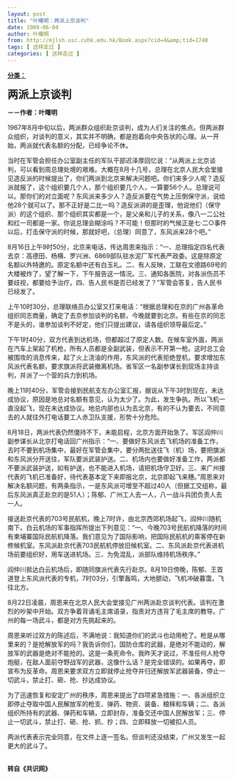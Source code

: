 ```yaml
---
layout: post
title: "叶曙明：两派上京谈判"
date: 1989-06-04
author: 叶曙明
from: http://mjlsh.usc.cuhk.edu.hk/Book.aspx?cid=4&amp;tid=1740
tags: [ 这样走过 ]
categories: [ 这样走过 ]
---
```


<div style="margin: 15px 10px 10px 0px;">
<div>
<span id="ctl00_ContentPlaceHolder1_chapter1_SubjectLabel" style="font-weight:bold;text-decoration:underline;">
   分类：
  </span>
</div>
<p>
<strong>
<font size="5">
    两派上京谈判
   </font>
</strong>
</p>
<p>
<strong>
   －－作者：叶曙明
  </strong>
</p>
<p>
  1967年8月中旬以后，两派群众组织赴京谈判，成为人们关注的焦点。但两派群众组织，对谈判的意义，其实并不明确，都是抱着向中央告状的心理。从一开始，两派就代表名额的分配，已经争论不休。
 </p>
<p>
  当时在军管会担任办公室副主任的军队干部迟泽厚回忆说：“从两派上北京谈判，可以看到周总理处境的艰难。大概在8月十几号，总理在北京人民大会堂接见造反派的时候提出了，你们两派到北京来解决问题吧。你们来多少人呢？造反派就报了，这个组织要几个人，那个组织要几个人，一算要56个人。总理说可以。那你们的对立面呢？东风派来多少人？造反派要在气势上压倒保守派，说给他28个就可以了。那不正好是二比一吗？造反派讲的是歪理，他说他们（保守派）的这个组织、那个组织其实都是一个，是父亲和儿子的关系，像八一二公社和红一司都是一家。你说总理会糊涂吗？不可能！但那时的气候正是七·二○事件以后，打击保守派的时候，那就好吧，（总理）同意了，东风派来28个吧。”
 </p>
<p>
  8月16日上午9时50分，北京来电话，传达周恩来指示：“一、总理指定四名代表去京：高德田、杨横、罗兴洲、6869部队驻水泥厂军代表严政委。这是除原定名额以外特邀的。原定名额中还有白玉礼。二、有人反映，工联在文德路69号的大楼被炸了，望了解一下，下午报告这一情况。三、通知各医院，对各派伤员不要歧视，都要给予治疗。四、告人民书是否已经发了？”军管会答复，告人民书已经发了。
 </p>
<p>
  上午10时30分，总理联络员办公室又打来电话：“根据总理和在京的广州各革命组织同志商量，确定了去京参加谈判的名额，今晚就要到北京。有些在京的同志不是头的，谁参加谈判不好定，他们只提出建议，请各组织领导最后定。”
 </p>
<p>
  下午1时40分，双方代表到达机场，但都超过了原定人数。在候车室外面，两派在汽车上架起了机枪，所有人员都是全副武装，但表示不开第一枪。这时总工会被围攻的消息传来，起了火上浇油的作用，东风派的代表拒绝登机，要求增加东风派代表名额，要求旗派将武装撤离机场。省军区一名副参谋长到现场主持谈判，并派了一个营的兵力到机场。
 </p>
<p>
  晚上11时40分，军管会接到民航支左办公室汇报，据说从下午3时到现在，未达成协议，原因是地总对名额有意见，认为太少了。为此，发生争执。所以飞机一直没起飞，现在未达成协议。地总内部也认为去北京，有的不认为要去，不同意去的人就往外打电话要工人赤卫队支援，形势十分危险。
 </p>
<p>
  8月18日，两派代表仍然僵持不下，未能启程，北京方面开始急了。军区阎仲川副参谋长从北京打电话回广州指示：“一、要做好东风派去飞机场的准备工作，去时不要到机场集中，最好在军管会集中，要分两批送往飞（机）场，要把旗派和东风派分开送往，军队要派武装护送。二、机场内也要做好准备工作，两派都不要派武装护送，如有护送，也不能进入机场，请把机场守卫好。三、来广州接代表的飞机已准备好，待代表基本定下来即报北京，北京即起飞来穗。”周恩来对解决名额问题，有两条指示，一是东风派可增至不超过40人（但据工交组称，最后东风派真正赴京的是51人）；陈郁、广州工人去一人，八一战斗兵团负责人去一人。
 </p>
<p>
  接送赴京代表的703号民航机，晚上7时许，由北京西郊机场起飞，阎仲川随机南下。白云机场的军事指挥所提出下列意见：“一、今晚703号民航机降落的时间有柬埔寨国际民航机降落。我们意见为了国际影响，把国际民航机的乘客停在新修候机室。东风派赴京代表703民航机停放旧候机室。二、东风派赴京代表进机场前要组织好，用车送进机场。三、为免混乱，派部队维持机场秩序。”
 </p>
<p>
  阎仲川抵达白云机场后，即随同旗派代表先行赴京。8月19日傍晚，陈郁、王首道登上东风派代表的专机，7时03分，引擎轰鸣，大地颤动，飞机冲破暮霭，飞往北方。
 </p>
<p>
  8月22日凌晨，周恩来在北京人民大会堂接见广州两派赴京谈判代表。谈判在激烈的吵架中开始。双方争着背诵毛主席语录，指责对方违背了毛主席的教导。广州的每一场武斗，都是对方先挑起来的。
 </p>
<p>
  周恩来听过双方的陈述后，不满地说：我知道你们的武斗也动用枪了。枪是从哪里来的？是抢解放军的吗？我告诉你们，国防仓库的武器，是绝对不能动的，解放军的武器是绝对不能抢的。这是一条死命令。我昨天才说过，不准任何人抢夺炮艇，在敌人面前夺野战军的武器，这像什么话？是完全错误的。如果再夺，即宣布为反革命。周恩来要求双方立即就停止抢夺并归还解放军武器装备，停止一切武斗，禁止打、砸、抢、抄达成协议。
 </p>
<p>
  为了迅速恢复和安定广州的秩序，周恩来提出了四项紧急措施：一、各派组织立即停止夺取中国人民解放军的枪支、弹药、物资、装备、粮秣和车辆；二、各派组织所持有的武器、弹药和车辆，立即封存，准备交还中国人民解放军；三、停止一切武斗，禁止打、砸、抢、抓、抄；四、立即释放一切被扣人员。
 </p>
<p>
  两派代表表示完全同意，在文件上逐一签名。但谈判还没结束，广州又发生一起更大的武斗了。
 </p>
<p>
<br/>
<strong>
   转自《共识网》
  </strong>
</p>
</div>
